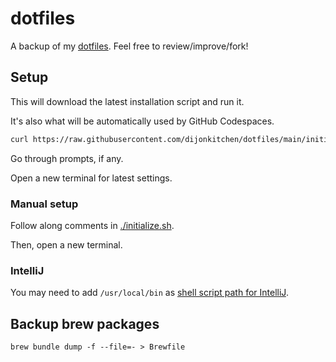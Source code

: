 # dotfiles

A backup of my [dotfiles](https://dotfiles.github.io/).
Feel free to review/improve/fork!


## Setup

This will download the latest
installation script
and run it.

It's also what will be
automatically used
by GitHub Codespaces.

```sh
curl https://raw.githubusercontent.com/dijonkitchen/dotfiles/main/initialize.sh | bash
```

Go through prompts,
if any.

Open a new terminal
for latest settings.

### Manual setup

Follow along
comments in [./initialize.sh](./initialize.sh).

Then,
open a new terminal.

### IntelliJ

You may need to add `/usr/local/bin`
as [shell script path for IntelliJ](https://www.jetbrains.com/help/idea/working-with-the-ide-features-from-command-line.html#toolbox).


## Backup brew packages

`brew bundle dump -f --file=- > Brewfile`
